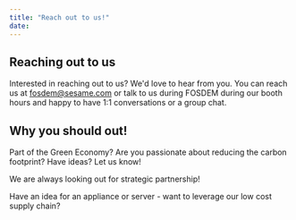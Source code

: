 ```yaml
---
title: "Reach out to us!"
date: 
---
```

## Reaching out to us

Interested in reaching out to us? We'd love to hear from you.  You can
reach us at fosdem@sesame.com or talk to us during FOSDEM during our
booth hours and happy to have 1:1 conversations or a group chat.

## Why you should out!

Part of the Green Economy? Are you passionate about reducing the carbon footprint? Have ideas? Let us know!

We are always looking out for strategic partnership!

Have an idea for an appliance or server - want to leverage our low cost supply chain?

